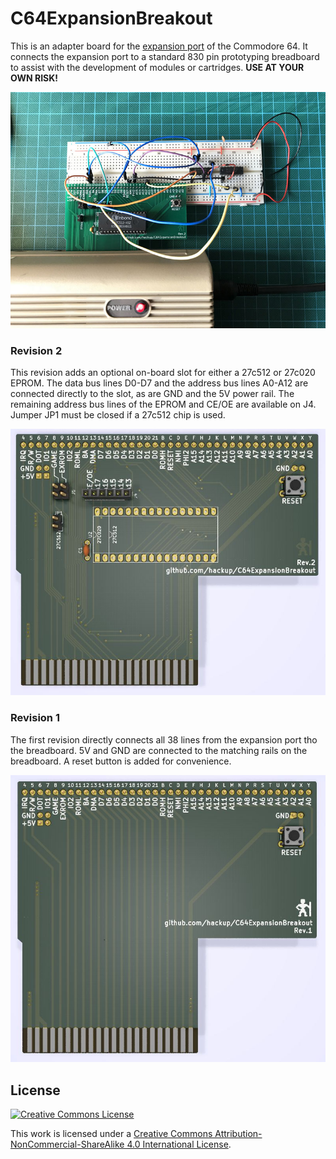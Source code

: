 # C64ExpansionBreakout

This is an adapter board for the [expansion port](https://www.c64-wiki.com/wiki/Expansion_Port) of the Commodore 64. It connects the expansion port to a standard 830 pin prototyping breadboard to assist with the development of modules or cartridges. **USE AT YOUR OWN RISK!**

![Adapter In Action](media/rev2-in-action.jpg)


### Revision 2
This revision adds an optional on-board slot for either a 27c512 or 27c020 EPROM. The data bus lines D0-D7 and the address bus lines A0-A12 are connected directly to the slot, as are GND and the 5V power rail. The remaining address bus lines of the EPROM and CE/OE are available on J4. Jumper JP1 must be closed if a 27c512 chip is used.

![C64ExpansionBreakout Rev. 2](media/C64ExpansionBreakout-Rev2.jpg)


### Revision 1
The first revision directly connects all 38 lines from the expansion port tho the breadboard. 5V and GND are connected to the matching rails on the breadboard. A reset button is added for convenience.

![Pi1541io Rev.1](media/C64ExpansionBreakout-Rev1.jpg)


## License
[![Creative Commons License](https://i.creativecommons.org/l/by-nc-sa/4.0/88x31.png)
](http://creativecommons.org/licenses/by-nc-sa/4.0/)

This work is licensed under a
[Creative Commons Attribution-NonCommercial-ShareAlike 4.0 International License](http://creativecommons.org/licenses/by-nc-sa/4.0/).
